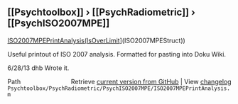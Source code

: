 ## [[Psychtoolbox]] &#8250; [[PsychRadiometric]] &#8250; [[PsychISO2007MPE]]

[ISO2007MPEPrintAnalysis](ISO2007MPEPrintAnalysis)[(IsOverLimit]((IsOverLimit),[ISO2007MPEStruct)](ISO2007MPEStruct))  
  
Useful printout of ISO 2007 analysis.  Formatted for pasting into Doku Wiki.  
  
6/28/13  dhb  Wrote it.  




<div class="code_header" style="text-align:right;">
  <span style="float:left;">Path&nbsp;&nbsp;</span> <span class="counter">Retrieve <a href=
  "https://raw.github.com/Psychtoolbox-3/Psychtoolbox-3/beta/Psychtoolbox/PsychRadiometric/PsychISO2007MPE/ISO2007MPEPrintAnalysis.m">current version from GitHub</a> | View <a href=
  "https://github.com/Psychtoolbox-3/Psychtoolbox-3/commits/beta/Psychtoolbox/PsychRadiometric/PsychISO2007MPE/ISO2007MPEPrintAnalysis.m">changelog</a></span>
</div>
<div class="code">
  <code>Psychtoolbox/PsychRadiometric/PsychISO2007MPE/ISO2007MPEPrintAnalysis.m</code>
</div>

